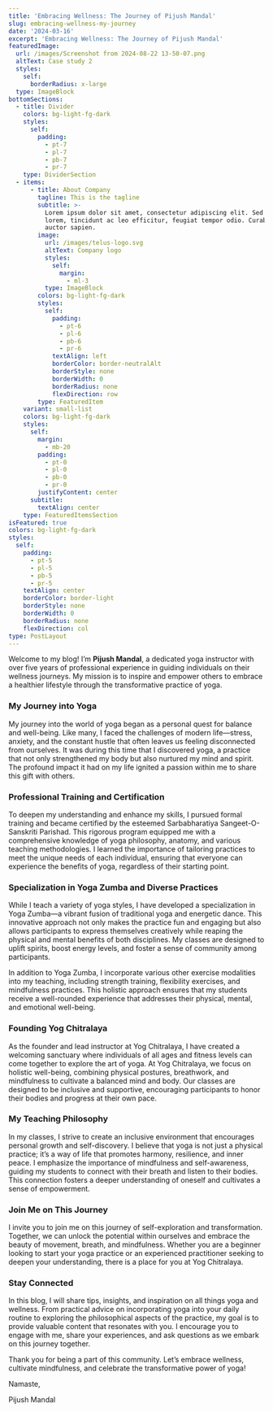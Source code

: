 ```yaml
---
title: 'Embracing Wellness: The Journey of Pijush Mandal'
slug: embracing-wellness-my-journey
date: '2024-03-16'
excerpt: 'Embracing Wellness: The Journey of Pijush Mandal'
featuredImage:
  url: /images/Screenshot from 2024-08-22 13-50-07.png
  altText: Case study 2
  styles:
    self:
      borderRadius: x-large
  type: ImageBlock
bottomSections:
  - title: Divider
    colors: bg-light-fg-dark
    styles:
      self:
        padding:
          - pt-7
          - pl-7
          - pb-7
          - pr-7
    type: DividerSection
  - items:
      - title: About Company
        tagline: This is the tagline
        subtitle: >-
          Lorem ipsum dolor sit amet, consectetur adipiscing elit. Sed ante
          lorem, tincidunt ac leo efficitur, feugiat tempor odio. Curabitur at
          auctor sapien.
        image:
          url: /images/telus-logo.svg
          altText: Company logo
          styles:
            self:
              margin:
                - ml-3
          type: ImageBlock
        colors: bg-light-fg-dark
        styles:
          self:
            padding:
              - pt-6
              - pl-6
              - pb-6
              - pr-6
            textAlign: left
            borderColor: border-neutralAlt
            borderStyle: none
            borderWidth: 0
            borderRadius: none
            flexDirection: row
        type: FeaturedItem
    variant: small-list
    colors: bg-light-fg-dark
    styles:
      self:
        margin:
          - mb-20
        padding:
          - pt-0
          - pl-0
          - pb-0
          - pr-0
        justifyContent: center
      subtitle:
        textAlign: center
    type: FeaturedItemsSection
isFeatured: true
colors: bg-light-fg-dark
styles:
  self:
    padding:
      - pt-5
      - pl-5
      - pb-5
      - pr-5
    textAlign: center
    borderColor: border-light
    borderStyle: none
    borderWidth: 0
    borderRadius: none
    flexDirection: col
type: PostLayout
---
```

Welcome to my blog! I’m **Pijush Mandal**, a dedicated yoga instructor with over five years of professional experience in guiding individuals on their wellness journeys. My mission is to inspire and empower others to embrace a healthier lifestyle through the transformative practice of yoga.

### My Journey into Yoga

My journey into the world of yoga began as a personal quest for balance and well-being. Like many, I faced the challenges of modern life—stress, anxiety, and the constant hustle that often leaves us feeling disconnected from ourselves. It was during this time that I discovered yoga, a practice that not only strengthened my body but also nurtured my mind and spirit. The profound impact it had on my life ignited a passion within me to share this gift with others.

### Professional Training and Certification

To deepen my understanding and enhance my skills, I pursued formal training and became certified by the esteemed Sarbabharatiya Sangeet-O-Sanskriti Parishad. This rigorous program equipped me with a comprehensive knowledge of yoga philosophy, anatomy, and various teaching methodologies. I learned the importance of tailoring practices to meet the unique needs of each individual, ensuring that everyone can experience the benefits of yoga, regardless of their starting point.

### Specialization in Yoga Zumba and Diverse Practices

While I teach a variety of yoga styles, I have developed a specialization in Yoga Zumba—a vibrant fusion of traditional yoga and energetic dance. This innovative approach not only makes the practice fun and engaging but also allows participants to express themselves creatively while reaping the physical and mental benefits of both disciplines. My classes are designed to uplift spirits, boost energy levels, and foster a sense of community among participants.

In addition to Yoga Zumba, I incorporate various other exercise modalities into my teaching, including strength training, flexibility exercises, and mindfulness practices. This holistic approach ensures that my students receive a well-rounded experience that addresses their physical, mental, and emotional well-being.

### Founding Yog Chitralaya

As the founder and lead instructor at Yog Chitralaya, I have created a welcoming sanctuary where individuals of all ages and fitness levels can come together to explore the art of yoga. At Yog Chitralaya, we focus on holistic well-being, combining physical postures, breathwork, and mindfulness to cultivate a balanced mind and body. Our classes are designed to be inclusive and supportive, encouraging participants to honor their bodies and progress at their own pace.

### My Teaching Philosophy

In my classes, I strive to create an inclusive environment that encourages personal growth and self-discovery. I believe that yoga is not just a physical practice; it’s a way of life that promotes harmony, resilience, and inner peace. I emphasize the importance of mindfulness and self-awareness, guiding my students to connect with their breath and listen to their bodies. This connection fosters a deeper understanding of oneself and cultivates a sense of empowerment.

### Join Me on This Journey

I invite you to join me on this journey of self-exploration and transformation. Together, we can unlock the potential within ourselves and embrace the beauty of movement, breath, and mindfulness. Whether you are a beginner looking to start your yoga practice or an experienced practitioner seeking to deepen your understanding, there is a place for you at Yog Chitralaya.

### Stay Connected

In this blog, I will share tips, insights, and inspiration on all things yoga and wellness. From practical advice on incorporating yoga into your daily routine to exploring the philosophical aspects of the practice, my goal is to provide valuable content that resonates with you. I encourage you to engage with me, share your experiences, and ask questions as we embark on this journey together.

Thank you for being a part of this community. Let’s embrace wellness, cultivate mindfulness, and celebrate the transformative power of yoga!

Namaste,

Pijush Mandal
